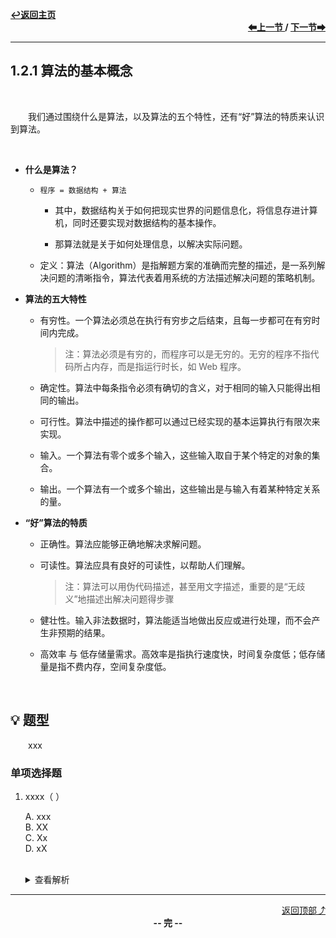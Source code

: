 <a name="top"></a>
<div align="left">
    <a href="/README.md"><b>↩返回主页</b></a>
</div>
<div align="right">
    <b>
    <a href="../1.1%20数据结构的基本概念/1.1.2%20数据结构三要素.md">⬅上一节 </a>
    /
    <a href="1.2.2%20算法效率的度量.md"> 下一节➡</a>
    </b>
</div>
<hr>

## 1.2.1 算法的基本概念

<br>

&emsp;&emsp;我们通过围绕什么是算法，以及算法的五个特性，还有“好”算法的特质来认识到算法。

<br>

+ **什么是算法？**

    + `程序 = 数据结构 + 算法`

        + 其中，数据结构关于如何把现实世界的问题信息化，将信息存进计算机，同时还要实现对数据结构的基本操作。

        + 那算法就是关于如何处理信息，以解决实际问题。

    + 定义：算法（Algorithm）是指解题方案的准确而完整的描述，是一系列解决问题的清晰指令，算法代表着用系统的方法描述解决问题的策略机制。

+ **算法的五大特性**

    + 有穷性。一个算法必须总在执行有穷步之后结束，且每一步都可在有穷时间内完成。

        > 注：算法必须是有穷的，而程序可以是无穷的。无穷的程序不指代码所占内存，而是指运行时长，如 Web 程序。

    + 确定性。算法中每条指令必须有确切的含义，对于相同的输入只能得出相同的输出。

    + 可行性。算法中描述的操作都可以通过已经实现的基本运算执行有限次来实现。

    + 输入。一个算法有零个或多个输入，这些输入取自于某个特定的对象的集合。

    + 输出。一个算法有一个或多个输出，这些输出是与输入有着某种特定关系的量。

+ **“好”算法的特质**

    + 正确性。算法应能够正确地解决求解问题。

    + 可读性。算法应具有良好的可读性，以帮助人们理解。

        > 注：算法可以用伪代码描述，甚至用文字描述，重要的是“无歧义”地描述出解决问题得步骤

    + 健壮性。输入非法数据时，算法能适当地做出反应或进行处理，而不会产生非预期的结果。

    + 高效率 与 低存储量需求。高效率是指执行速度快，时间复杂度低；低存储量是指不费内存，空间复杂度低。

<br>

## 💡 题型

&emsp;&emsp;xxx

### 单项选择题

1. xxxx（ ）

    A. xxx<br>
    B. XX<br>
    C. Xx<br>
    D. xX<br><br>
    <details>
    <summary>查看解析</summary>
    <p>答案：x</p>
    </details>

<hr>

<div align="right">
    <a href="#top">返回顶部⤴</a>
</div>

<div align="center">
    <b>-- 完 --</b>
</div>